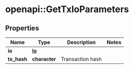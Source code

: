 # openapi::GetTxIoParameters


## Properties
Name | Type | Description | Notes
------------ | ------------- | ------------- | -------------
**io** | [**Io**](io.md) |  | 
**tx_hash** | **character** | Transaction hash | 


